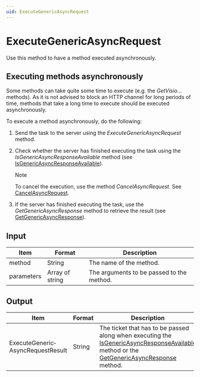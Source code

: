 ```yaml
---
uid: ExecuteGenericAsyncRequest
---
```


# ExecuteGenericAsyncRequest

Use this method to have a method executed asynchronously.

## Executing methods asynchronously

Some methods can take quite some time to execute (e.g. the *GetVisio*... methods). As it is not advised to block an HTTP channel for long periods of time, methods that take a long time to execute should be executed asynchronously.

To execute a method asynchronously, do the following:

1. Send the task to the server using the *ExecuteGenericAsyncRequest* method.

1. Check whether the server has finished executing the task using the *IsGenericAsyncResponseAvailable* method (see [IsGenericAsyncResponseAvailable](xref:IsGenericAsyncResponseAvailable)).

   > [!NOTE]
   > To cancel the execution, use the method *CancelAsyncRequest*. See [CancelAsyncRequest](xref:CancelAsyncRequest).

1. If the server has finished executing the task, use the *GetGenericAsyncResponse* method to retrieve the result (see [GetGenericAsyncResponse](xref:GetGenericAsyncResponse)).

## Input

| Item       | Format          | Description                               |
|------------|-----------------|-------------------------------------------|
| method     | String          | The name of the method.                   |
| parameters | Array of string | The arguments to be passed to the method. |

## Output

| Item | Format | Description |
|--|--|--|
| ExecuteGeneric­AsyncRequestResult | String | The ticket that has to be passed along when executing the [IsGenericAsyncResponseAvailable](xref:IsGenericAsyncResponseAvailable) method or the [GetGenericAsyncResponse](xref:GetGenericAsyncResponse) method. |
